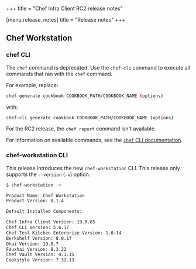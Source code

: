 +++
title = "Chef Infra Client RC2 release notes"

[menu.release_notes]
title = "Release notes"
+++

## Chef Workstation

### chef CLI

The `chef` command is deprecated. Use the `chef-cli` command to execute all commands that ran with the `chef` command.

For example, replace:

```sh
chef generate cookbook COOKBOOK_PATH/COOKBOOK_NAME (options)
```

with:

```sh
chef-cli generate cookbook COOKBOOK_PATH/COOKBOOK_NAME (options)
```

For the RC2 release, the `chef report` command isn't available.

For information on available commands, see the [`chef` CLI documentation](https://docs.chef.io/workstation/ctl_chef/).

### chef-workstation CLI

This release introduces the new `chef-workstation` CLI. This release only supports the `--version` (`-v`) option.

```sh
$ chef-workstation -v

Product Name: Chef Workstation
Product Version: 0.1.4

Default Installed Components:

Chef Infra Client Version: 19.0.85
Chef CLI Version: 5.6.17
Chef Test Kitchen Enterprise Version: 1.0.14
Berkshelf Version: 8.0.17
Ohai Version: 19.0.7
Fauxhai Version: 9.3.22
Chef Vault Version: 4.1.15
Cookstyle Version: 7.32.13
```